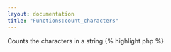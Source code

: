 ```yaml
---
layout: documentation
title: "Functions:count_characters"
---
```


Counts the characters in a string
{% highlight php %}
<?php
count_characters(string $value, [ bool $count_spaces = false ])
{% endhighlight %}

* **value**: the string to process
* **count_spaces**: if true, the white-space characters are counted as well


##Example
{% highlight smarty %}
{count_characters('ab cd')}
{count_characters('ab cd', true)}
{% endhighlight %}


##Output
{% highlight text %}
4
5
{% endhighlight %}
